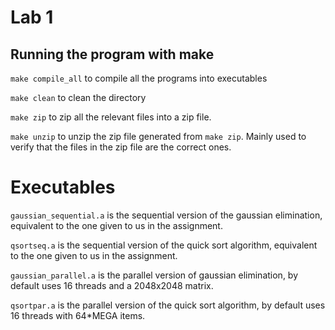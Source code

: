 # Lab 1

## Running the program with make

`make compile_all` to compile all the programs into executables

`make clean` to clean the directory

`make zip` to zip all the relevant files into a zip file.

`make unzip` to unzip the zip file generated from `make zip`. Mainly used to verify that the files in the zip file are the correct ones.

# Executables

`gaussian_sequential.a` is the sequential version of the gaussian elimination, equivalent to the one given to us in the assignment.

`qsortseq.a` is the sequential version of the quick sort algorithm, equivalent to the one given to us in the assignment.

`gaussian_parallel.a` is the parallel version of gaussian elimination, by default uses 16 threads and a 2048x2048 matrix.

`qsortpar.a` is the parallel version of the quick sort algorithm, by default uses 16 threads with 64*MEGA items.